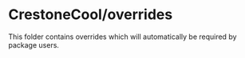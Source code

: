 # CrestoneCool/overrides

This folder contains overrides which will automatically be required by package users.
